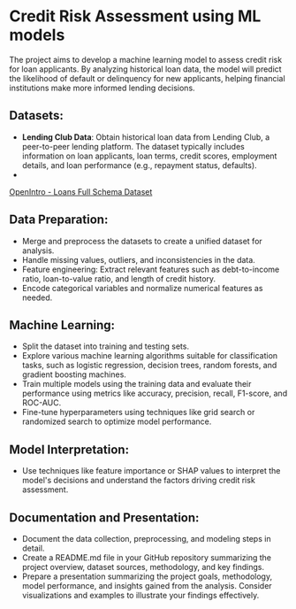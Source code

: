 # Credit Risk Assessment using ML models

The project aims to develop a machine learning model to assess credit risk for loan applicants. By analyzing historical loan data, the model will predict the likelihood of default or delinquency for new applicants, helping financial institutions make more informed lending decisions.

## Datasets:
- **Lending Club Data**: Obtain historical loan data from Lending Club, a peer-to-peer lending platform. The dataset typically includes information on loan applicants, loan terms, credit scores, employment details, and loan performance (e.g., repayment status, defaults).
- 
[OpenIntro - Loans Full Schema Dataset](https://www.openintro.org/data/index.php?data=loans_full_schema)


## Data Preparation:
- Merge and preprocess the datasets to create a unified dataset for analysis.
- Handle missing values, outliers, and inconsistencies in the data.
- Feature engineering: Extract relevant features such as debt-to-income ratio, loan-to-value ratio, and length of credit history.
- Encode categorical variables and normalize numerical features as needed.

## Machine Learning:
- Split the dataset into training and testing sets.
- Explore various machine learning algorithms suitable for classification tasks, such as logistic regression, decision trees, random forests, and gradient boosting machines.
- Train multiple models using the training data and evaluate their performance using metrics like accuracy, precision, recall, F1-score, and ROC-AUC.
- Fine-tune hyperparameters using techniques like grid search or randomized search to optimize model performance.

## Model Interpretation:
- Use techniques like feature importance or SHAP values to interpret the model's decisions and understand the factors driving credit risk assessment.

## Documentation and Presentation:
- Document the data collection, preprocessing, and modeling steps in detail.
- Create a README.md file in your GitHub repository summarizing the project overview, dataset sources, methodology, and key findings.
- Prepare a presentation summarizing the project goals, methodology, model performance, and insights gained from the analysis. Consider visualizations and examples to illustrate your findings effectively.
